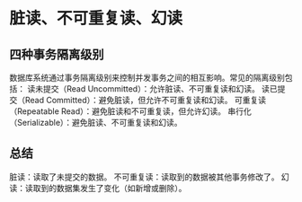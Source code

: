 # 脏读、不可重复读、幻读

## 四种事务隔离级别

数据库系统通过事务隔离级别来控制并发事务之间的相互影响。常见的隔离级别包括：
读未提交（Read Uncommitted）：允许脏读、不可重复读和幻读。
读已提交（Read Committed）：避免脏读，但允许不可重复读和幻读。
可重复读（Repeatable Read）：避免脏读和不可重复读，但允许幻读。
串行化（Serializable）：避免脏读、不可重复读和幻读。

## 总结

脏读：读取了未提交的数据。
不可重复读：读取到的数据被其他事务修改了。
幻读：读取到的数据集发生了变化（如新增或删除）。
